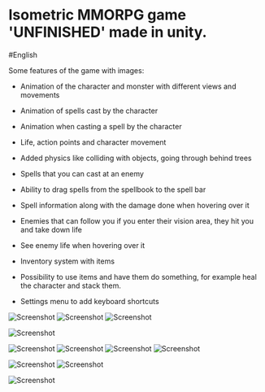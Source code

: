 


# Isometric MMORPG game 'UNFINISHED' made in unity.
#English

Some features of the game with images:

* Animation of the character and monster with different views and movements
* Animation of spells cast by the character
* Animation when casting a spell by the character
* Life, action points and character movement
* Added physics like colliding with objects, going through behind trees

* Spells that you can cast at an enemy
* Ability to drag spells from the spellbook to the spell bar
* Spell information along with the damage done when hovering over it
* Enemies that can follow you if you enter their vision area, they hit you and take down life
* See enemy life when hovering over it

* Inventory system with items
* Possibility to use items and have them do something, for example heal the character and stack them.
* Settings menu to add keyboard shortcuts


![Screenshot](https://github.com/cracker999999/MMORPG-ISOMETRIC-GAME/blob/master/imgPresentation/1.JPG)
![Screenshot](https://github.com/cracker999999/MMORPG-ISOMETRIC-GAME/blob/master/imgPresentation/2.JPG)
![Screenshot](https://github.com/cracker999999/MMORPG-ISOMETRIC-GAME/blob/master/imgPresentation/4.JPG)

![Screenshot](https://github.com/cracker999999/MMORPG-ISOMETRIC-GAME/blob/master/imgPresentation/3.JPG)

![Screenshot](https://github.com/cracker999999/MMORPG-ISOMETRIC-GAME/blob/master/imgPresentation/5.JPG)
![Screenshot](https://github.com/cracker999999/MMORPG-ISOMETRIC-GAME/blob/master/imgPresentation/6.JPG)
![Screenshot](https://github.com/cracker999999/MMORPG-ISOMETRIC-GAME/blob/master/imgPresentation/7.JPG)
![Screenshot](https://github.com/cracker999999/MMORPG-ISOMETRIC-GAME/blob/master/imgPresentation/10.JPG)

![Screenshot](https://github.com/cracker999999/MMORPG-ISOMETRIC-GAME/blob/master/imgPresentation/8.JPG)
![Screenshot](https://github.com/cracker999999/MMORPG-ISOMETRIC-GAME/blob/master/imgPresentation/9.JPG)

![Screenshot](https://github.com/cracker999999/MMORPG-ISOMETRIC-GAME/blob/master/imgPresentation/11.JPG)
